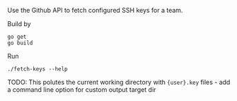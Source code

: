 Use the Github API to fetch configured SSH keys for a team.

Build by
```
go get
go build
```
Run
```
./fetch-keys --help
```

TODO: This polutes the current working directory with `{user}.key` files - add
a command line option for custom output target dir
